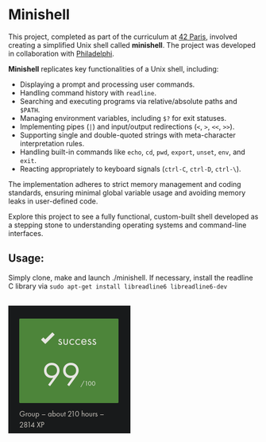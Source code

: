 # Minishell

This project, completed as part of the curriculum at [42 Paris](https://42.fr/en/homepage/), involved creating a simplified Unix shell called **minishell**. The project was developed in collaboration with [Philadelphi](https://github.com/philadelphi).

**Minishell** replicates key functionalities of a Unix shell, including:  
- Displaying a prompt and processing user commands.  
- Handling command history with `readline`.  
- Searching and executing programs via relative/absolute paths and `$PATH`.  
- Managing environment variables, including `$?` for exit statuses.  
- Implementing pipes (`|`) and input/output redirections (`<`, `>`, `<<`, `>>`).  
- Supporting single and double-quoted strings with meta-character interpretation rules.  
- Handling built-in commands like `echo`, `cd`, `pwd`, `export`, `unset`, `env`, and `exit`.  
- Reacting appropriately to keyboard signals (`ctrl-C`, `ctrl-D`, `ctrl-\`).  

The implementation adheres to strict memory management and coding standards, ensuring minimal global variable usage and avoiding memory leaks in user-defined code.

Explore this project to see a fully functional, custom-built shell developed as a stepping stone to understanding operating systems and command-line interfaces.

<h2>Usage:</h2>
Simply clone, make and launch ./minishell. If necessary, install the readline C library via <code>sudo apt-get install libreadline6 libreadline6-dev</code>
<br><br>

![screenshot](final_grade.png)<br>
